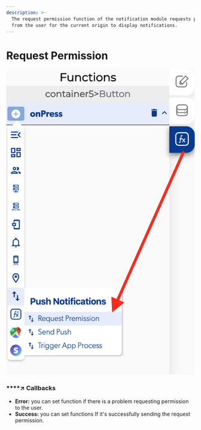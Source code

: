 ```yaml
---
description: >-
  The request permission function of the notification module requests permission
  from the user for the current origin to display notifications.
---
```


# Request Permission

![](../../../.gitbook/assets/captura-de-pantalla-2020-02-10-a-la-s-14.30.42.png)

### \*\*\*\*↗ **Callbacks**

* **Error:** you can set function if there is a problem requesting permission to the user.
* **Success:** you can set functions If it's successfully sending the request permission.

